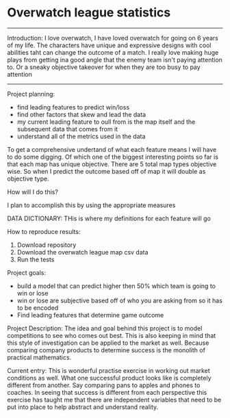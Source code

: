 # Overwatch league statistics
<hr>

Introduction: 
I love overwatch, I have loved overwatch for going on 6 years of my life. The characters have unique and expressive designs with cool abilities taht can change the outcome of a match. I really love making huge plays from getting ina good angle that the enemy team isn't paying attention to. Or a sneaky objective takeover for when they are too busy to pay attention

<hr>

Project planning:
- find leading features to predict win/loss
- find other factors that skew and lead the data
-  my current leading feature to oull from is the map itself and the subsequent data that comes from it
- understand all of the metrics used in the data

To get a comprehensive undertand of what each feature means I will have to do some digging. Of which one of the biggest interesting points so far is that each map has unique objective. There are 5 total map types objective wise. So when I predict the outcome based off of map it will double as objective type.

How will I do this?

I plan to accomplish this by using the appropriate measures

DATA DICTIONARY:
THis is where my definitions for each feature will go

How to reproduce results:
1. Download repository
2. Download the overwatch league map csv data
3. Run the tests

Project goals:
- build a model that can predict higher then 50% which team is going to win or lose
- win or lose are subjective based off of who you are asking from so it has to be encoded
- Find leading features that determine game outcome

Project Description:
The idea and goal behind this project is to model competitions to see who comes out best. This is also keeping in mind that this style of investigation can be applied to the market as well. Because comparing company products to determine success is the monolith of practical mathematics.



Current entry:
This is wonderful practise exercise in working out market conditions as well. What one successful product looks like is completely different from another. Say comparing pans to apples and phones to coaches. In seeing that success is different from each perspective this exercise has taught me that there are independent variables that need to be put into place to help abstract and understand reality.